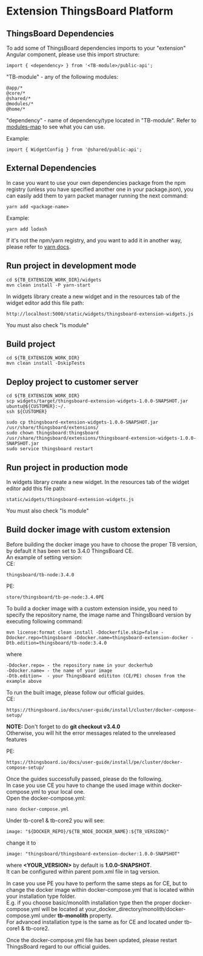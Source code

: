 Extension ThingsBoard Platform
=====================
## ThingsBoard Dependencies
To add some of ThingsBoard dependencies imports to your "extension" Angular component,
please use this import structure:

```
import { <dependency> } from '<TB-module>/public-api';
```
"TB-module" - any of the following modules: 
```
@app/*
@core/*
@shared/*
@modules/*
@home/*
```
"dependency" - name of dependency/type located in "TB-module".
Refer to [modules-map](https://github.com/thingsboard/thingsboard-pe-ui-types/blob/master/src/app/modules/common/modules-map.ts)
to see what you can use.

Example: 

```
import { WidgetConfig } from '@shared/public-api';
```
## External Dependencies
In case you want to use your own dependencies package from the npm registry (unless you have specified another one in your package.json), you can easily add them to yarn packet manager running the next command:
```
yarn add <package-name>
```

Example: 

```
yarn add lodash
```
If it's not the npm/yarn registry, and you want to add it in another way, please refer to [yarn docs](https://classic.yarnpkg.com/en/docs/cli/add).

## Run project in development mode
```
cd ${TB_EXTENSION_WORK_DIR}/widgets
mvn clean install -P yarn-start
```
In widgets library create a new widget and in the resources tab of the widget editor add this file path:

```
http://localhost:5000/static/widgets/thingsboard-extension-widgets.js
```
You must also check "Is module"

## Build project

```
cd ${TB_EXTENSION_WORK_DIR}
mvn clean install -DskipTests
```

## Deploy project to customer server

```
cd ${TB_EXTENSION_WORK_DIR}
scp widgets/target/thingsboard-extension-widgets-1.0.0-SNAPSHOT.jar ubuntu@${CUSTOMER}:~/.
ssh ${CUSTOMER}

sudo cp thingsboard-extension-widgets-1.0.0-SNAPSHOT.jar /usr/share/thingsboard/extensions/
sudo chown thingsboard:thingsboard /usr/share/thingsboard/extensions/thingsboard-extension-widgets-1.0.0-SNAPSHOT.jar
sudo service thingsboard restart
```

## Run project in production mode

In widgets library create a new widget. In the resources tab of the widget editor add this file path:
```
static/widgets/thingsboard-extension-widgets.js
```
You must also check "Is module"

## Build docker image with custom extension
Before building the docker image you have to choose the proper TB version, by default it has been set to 3.4.0 
ThingsBoard CE.
<br>
An example of setting version:
<br>
CE:
```
thingsboard/tb-node:3.4.0
```
PE:
```
store/thingsboard/tb-pe-node:3.4.0PE
```

To build a docker image with a custom extension inside, you need to specify the repository name, the image name and 
ThingsBoard version by executing following command:

```
mvn license:format clean install -Ddockerfile.skip=false -Ddocker.repo=thingsboard -Ddocker.name=thingsboard-extension-docker -Dtb.edition=thingsboard/tb-node:3.4.0
```
where
```
-Ddocker.repo= - the repository name in your dockerhub
-Ddocker.name= - the name of your image
-Dtb.edition=  - your ThingsBoard edititon (CE/PE) chosen from the example above
```

To run the built image, please follow our official guides. <br>
CE:
```
https://thingsboard.io/docs/user-guide/install/cluster/docker-compose-setup/
```

<b>NOTE:</b> Don't forget to do
<b>git checkout v3.4.0</b> <br>
Otherwise, you will hit the error messages related to the unreleased features

PE:
```
https://thingsboard.io/docs/user-guide/install/pe/cluster/docker-compose-setup/
```
Once the guides successfully passed, please do the following. <br>
In case you use CE you have to change the used image within docker-compose.yml to your local one. <br>
Open the docker-compose.yml:

```
nano docker-compose.yml
```

Under tb-core1 & tb-core2 you will see:
```
image: "${DOCKER_REPO}/${TB_NODE_DOCKER_NAME}:${TB_VERSION}"
```
change it to 
```
image: "thingsboard/thingsboard-extension-docker:1.0.0-SNAPSHOT"
```
where <b><YOUR_VERSION></b> by default is <b>1.0.0-SNAPSHOT</b>. <br> It can be configured within parent pom.xml file 
in tag version.

In case you use PE you have to perform the same steps as for CE, but to change the docker image 
within docker-compose.yml that is located within your installation type folder. <br> E.g. if you choose basic/monolith 
installation type then
the proper docker-compose.yml will be located at your_docker_directory/monolith/docker-compose.yml under 
<b>tb-monolith</b> property. <br>
For advanced installation type is the same as for CE and located under tb-core1 & tb-core2. 

Once the docker-compose.yml file has been updated, please restart ThingsBoard regard to our official guides. 
